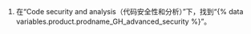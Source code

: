 1. 在“Code security and analysis（代码安全性和分析）”下，找到“{% data variables.product.prodname_GH_advanced_security %}”。
